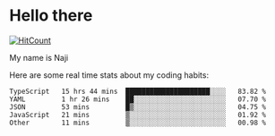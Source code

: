 # Hello there

[![HitCount](http://hits.dwyl.com/na-ji/na-ji.svg)](https://youtu.be/dQw4w9WgXcQ)

My name is Naji

Here are some real time stats about my coding habits:

<!--START_SECTION:waka-->
```text
TypeScript   15 hrs 44 mins  █████████████████████░░░░   83.82 % 
YAML         1 hr 26 mins    ██░░░░░░░░░░░░░░░░░░░░░░░   07.70 % 
JSON         53 mins         █▒░░░░░░░░░░░░░░░░░░░░░░░   04.75 % 
JavaScript   21 mins         ▒░░░░░░░░░░░░░░░░░░░░░░░░   01.92 % 
Other        11 mins         ▒░░░░░░░░░░░░░░░░░░░░░░░░   00.98 % 
```
<!--END_SECTION:waka-->
